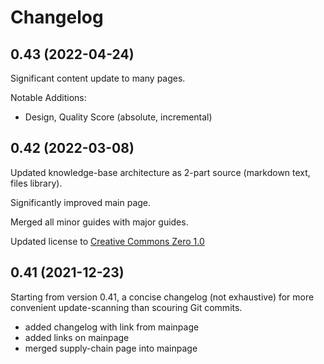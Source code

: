 # Changelog

## 0.43 (2022-04-24)

Significant content update to many pages.

Notable Additions:

* Design, Quality Score (absolute, incremental)

## 0.42 (2022-03-08)

Updated knowledge-base architecture as 2-part source (markdown text, files library).

Significantly improved main page.

Merged all minor guides with major guides.

Updated license to [Creative Commons Zero 1.0](http://creativecommons.org/publicdomain/zero/1.0/)

## 0.41 (2021-12-23)

Starting from version 0.41, a concise changelog (not exhaustive) for more convenient update-scanning than scouring Git commits.

* added changelog with link from mainpage
* added links on mainpage
* merged supply-chain page into mainpage
